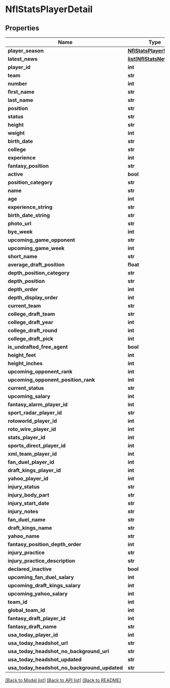 # NflStatsPlayerDetail

## Properties
Name | Type | Description | Notes
------------ | ------------- | ------------- | -------------
**player_season** | [**NflStatsPlayerSeason**](NflStatsPlayerSeason.md) |  | [optional] 
**latest_news** | [**list[NflStatsNews]**](NflStatsNews.md) |  | [optional] 
**player_id** | **int** |  | [optional] 
**team** | **str** |  | [optional] 
**number** | **int** |  | [optional] 
**first_name** | **str** |  | [optional] 
**last_name** | **str** |  | [optional] 
**position** | **str** |  | [optional] 
**status** | **str** |  | [optional] 
**height** | **str** |  | [optional] 
**weight** | **int** |  | [optional] 
**birth_date** | **str** |  | [optional] 
**college** | **str** |  | [optional] 
**experience** | **int** |  | [optional] 
**fantasy_position** | **str** |  | [optional] 
**active** | **bool** |  | [optional] 
**position_category** | **str** |  | [optional] 
**name** | **str** |  | [optional] 
**age** | **int** |  | [optional] 
**experience_string** | **str** |  | [optional] 
**birth_date_string** | **str** |  | [optional] 
**photo_url** | **str** |  | [optional] 
**bye_week** | **int** |  | [optional] 
**upcoming_game_opponent** | **str** |  | [optional] 
**upcoming_game_week** | **int** |  | [optional] 
**short_name** | **str** |  | [optional] 
**average_draft_position** | **float** |  | [optional] 
**depth_position_category** | **str** |  | [optional] 
**depth_position** | **str** |  | [optional] 
**depth_order** | **int** |  | [optional] 
**depth_display_order** | **int** |  | [optional] 
**current_team** | **str** |  | [optional] 
**college_draft_team** | **str** |  | [optional] 
**college_draft_year** | **int** |  | [optional] 
**college_draft_round** | **int** |  | [optional] 
**college_draft_pick** | **int** |  | [optional] 
**is_undrafted_free_agent** | **bool** |  | [optional] 
**height_feet** | **int** |  | [optional] 
**height_inches** | **int** |  | [optional] 
**upcoming_opponent_rank** | **int** |  | [optional] 
**upcoming_opponent_position_rank** | **int** |  | [optional] 
**current_status** | **str** |  | [optional] 
**upcoming_salary** | **int** |  | [optional] 
**fantasy_alarm_player_id** | **int** |  | [optional] 
**sport_radar_player_id** | **str** |  | [optional] 
**rotoworld_player_id** | **int** |  | [optional] 
**roto_wire_player_id** | **int** |  | [optional] 
**stats_player_id** | **int** |  | [optional] 
**sports_direct_player_id** | **int** |  | [optional] 
**xml_team_player_id** | **int** |  | [optional] 
**fan_duel_player_id** | **int** |  | [optional] 
**draft_kings_player_id** | **int** |  | [optional] 
**yahoo_player_id** | **int** |  | [optional] 
**injury_status** | **str** |  | [optional] 
**injury_body_part** | **str** |  | [optional] 
**injury_start_date** | **str** |  | [optional] 
**injury_notes** | **str** |  | [optional] 
**fan_duel_name** | **str** |  | [optional] 
**draft_kings_name** | **str** |  | [optional] 
**yahoo_name** | **str** |  | [optional] 
**fantasy_position_depth_order** | **int** |  | [optional] 
**injury_practice** | **str** |  | [optional] 
**injury_practice_description** | **str** |  | [optional] 
**declared_inactive** | **bool** |  | [optional] 
**upcoming_fan_duel_salary** | **int** |  | [optional] 
**upcoming_draft_kings_salary** | **int** |  | [optional] 
**upcoming_yahoo_salary** | **int** |  | [optional] 
**team_id** | **int** |  | [optional] 
**global_team_id** | **int** |  | [optional] 
**fantasy_draft_player_id** | **int** |  | [optional] 
**fantasy_draft_name** | **str** |  | [optional] 
**usa_today_player_id** | **int** |  | [optional] 
**usa_today_headshot_url** | **str** |  | [optional] 
**usa_today_headshot_no_background_url** | **str** |  | [optional] 
**usa_today_headshot_updated** | **str** |  | [optional] 
**usa_today_headshot_no_background_updated** | **str** |  | [optional] 

[[Back to Model list]](../README.md#documentation-for-models) [[Back to API list]](../README.md#documentation-for-api-endpoints) [[Back to README]](../README.md)

